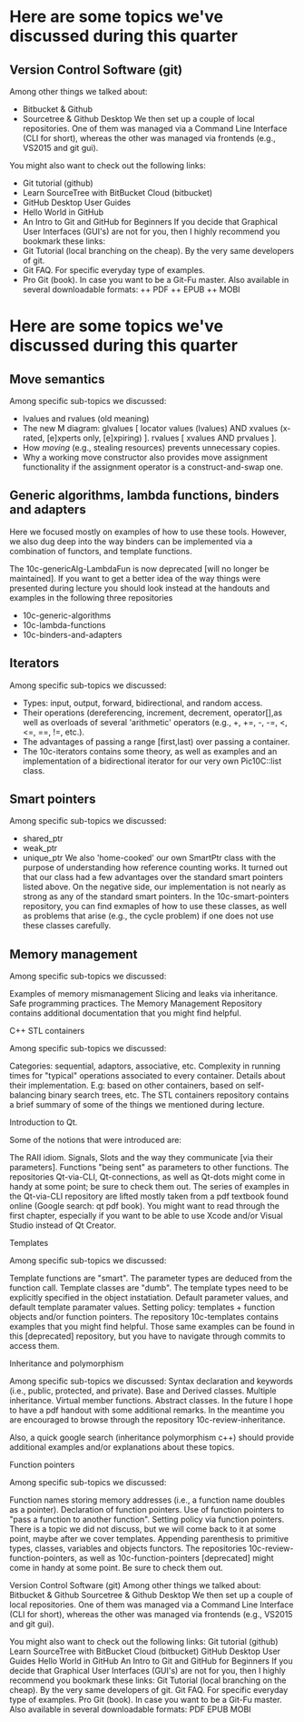 # Here are some topics we've discussed during this quarter

## Version Control Software (git)
Among other things we talked about: 
+ Bitbucket & Github
+ Sourcetree & Github Desktop
We then set up a couple of local repositories. One of them was managed via a Command Line Interface (CLI for short), whereas the other was managed via frontends (e.g., VS2015 and git gui). 

You might also want to check out the following links: 
+ Git tutorial (github)
+ Learn SourceTree with BitBucket Cloud (bitbucket)
+ GitHub Desktop User Guides
+ Hello World in GitHub
+ An Intro to Git and GitHub for Beginners
If you decide that Graphical User Interfaces (GUI's) are not for you, then I highly recommend you bookmark these links: 
+ Git Tutorial (local branching on the cheap). By the very same developers of git.
+ Git FAQ. For specific everyday type of examples. 
+ Pro Git (book). In case you want to be a Git-Fu master. Also available in several downloadable formats:
++ PDF 
++ EPUB
++ MOBI

# Here are some topics we've discussed during this quarter

## Move semantics 

Among specific sub-topics we discussed:

+ lvalues and rvalues (old meaning)
+ The new M diagram:
glvalues [ locator values (lvalues) AND xvalues (x-rated, [e]xperts only, [e]xpiring) ].
rvalues [ xvalues AND prvalues ].
+ How *moving* (e.g., stealing resources) prevents unnecessary copies.
+ Why a working move constructor also provides move assignment functionality if the assignment operator is a construct-and-swap one.


## Generic algorithms, lambda functions, binders and adapters 

Here we focused mostly on examples of how to use these tools. However, we also dug deep into the way binders can be implemented via a combination of functors, and template functions.

The 10c-genericAlg-LambdaFun is now deprecated [will no longer be maintained]. If you want to get a better idea of the way things were presented during lecture you should look instead at the handouts and examples in the following three repositories

+ 10c-generic-algorithms 
+ 10c-lambda-functions 
+ 10c-binders-and-adapters

## Iterators 

Among specific sub-topics we discussed:

+ Types: input, output, forward, bidirectional, and random access.
+ Their operations (dereferencing, increment, decrement, operator[],as well as overloads of several 'arithmetic' operators (e.g., +, +=, -, -=, <, <=, ==, !=, etc.).
+ The advantages of passing a range [first,last) over passing a container.
+ The 10c-iterators contains some theory, as well as examples and an implementation of a bidirectional iterator for our very own Pic10C::list<ItemType> class. 

## Smart pointers 

Among specific sub-topics we discussed:

+ shared_ptr<ItemType>
+ weak_ptr<ItemType>
+ unique_ptr<ItemType>
We also 'home-cooked' our own SmartPtr class with the purpose of understanding how reference counting works. It turned out that our class had a few advantages over the standard smart pointers listed above. On the negative side, our implementation is not nearly as strong as any of the standard smart pointers. In the 10c-smart-pointers repository, you can find exmaples of how to use these classes, as well as problems that arise (e.g., the cycle problem) if one does not use these classes carefully. 

## Memory management 

Among specific sub-topics we discussed:

Examples of memory mismanagement
Slicing and leaks via inheritance.
Safe programming practices.
The Memory Management Repository contains additional documentation that you might find helpful. 

C++ STL containers 

Among specific sub-topics we discussed:

Categories: sequential, adaptors, associative, etc. 
Complexity in running times for "typical" operations associated to every container.
Details about their implementation. E.g: based on other containers, based on self-balancing binary search trees, etc.
The STL containers repository contains a brief summary of some of the things we mentioned during lecture. 

Introduction to Qt. 

Some of the notions that were introduced are:

The RAII idiom.
Signals, Slots and the way they communicate [via their parameters]. 
Functions "being sent" as parameters to other functions.
The repositories Qt-via-CLI, Qt-connections, as well as Qt-dots might come in handy at some point; be sure to check them out. 
The series of examples in the Qt-via-CLI repository are lifted mostly taken from a pdf textbook found online (Google search: qt pdf book). You might want to read through the first chapter, especially if you want to be able to use Xcode and/or Visual Studio instead of Qt Creator. 

Templates 

Among specific sub-topics we discussed:

Template functions are "smart". The parameter types are deduced from the function call.
Template classes are "dumb". The template types need to be explicitly specified in the object instatiation.
Default parameter values, and default template paramater values.
Setting policy: templates + function objects and/or function pointers.
The repository 10c-templates contains examples that you might find helpful. Those same examples can be found in this [deprecated] repository, but you have to navigate through commits to access them. 

Inheritance and polymorphism

Among specific sub-topics we discussed:
Syntax declaration and keywords (i.e., public, protected, and private).
Base and Derived classes.
Multiple inheritance.
Virtual member functions.
Abstract classes.
In the future I hope to have a pdf handout with some additional remarks. In the meantime you are encouraged to browse through the repository 10c-review-inheritance.

Also, a quick google search (inheritance polymorphism c++) should provide additional examples and/or explanations about these topics.


Function pointers 

Among specific sub-topics we discussed:

Function names storing memory addresses (i.e., a function name doubles as a pointer).
Declaration of function pointers.
Use of function pointers to "pass a function to another function".
Setting policy via function pointers. 
There is a topic we did not discuss, but we will come back to it at some point, maybe after we cover templates. 
Appending parenthesis to primitive types, classes, variables and objects functors.
The repositories 10c-review-function-pointers, as well as 10c-function-pointers [deprecated] might come in handy at some point. Be sure to check them out. 

Version Control Software (git)
Among other things we talked about: 
Bitbucket & Github
Sourcetree & Github Desktop
We then set up a couple of local repositories. One of them was managed via a Command Line Interface (CLI for short), whereas the other was managed via frontends (e.g., VS2015 and git gui). 

You might also want to check out the following links: 
Git tutorial (github)
Learn SourceTree with BitBucket Cloud (bitbucket)
GitHub Desktop User Guides
Hello World in GitHub
An Intro to Git and GitHub for Beginners
If you decide that Graphical User Interfaces (GUI's) are not for you, then I highly recommend you bookmark these links: 
Git Tutorial (local branching on the cheap). By the very same developers of git.
Git FAQ. For specific everyday type of examples. 
Pro Git (book). In case you want to be a Git-Fu master. Also available in several downloadable formats:
PDF
EPUB
MOBI
